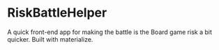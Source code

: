 # RiskBattleHelper
A quick front-end app for making the battle is the Board game risk a bit quicker. Built with materialize. 
